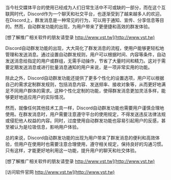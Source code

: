 当今社交媒体平台的使用已经成为人们日常生活中不可或缺的一部分，而在这个互联网时代，Discord作为一个聊天和社交平台，也逐渐受到了越来越多人的欢迎。在Discord上，群发消息是一种常见的行为，可以用于通知、宣传、分享信息等目的。然而，自动群发功能的出现，为用户带来了更便捷和高效的群发体验。

[想了解推广相关软件的朋友请登录 http://www.vst.tw](http://www.vst.tw)

Discord自动群发功能的出现，大大简化了群发消息的流程，使用户能够更轻松地管理和发送消息。通过设置自动群发规则，用户可以根据时间、内容等条件，自动发送消息给指定的用户或群组，无需手动操作，节省了大量时间和精力。这对于需要定期发送消息或进行批量消息通知的用户来说，是一项非常实用的功能。

除此之外，Discord自动群发功能还提供了更多个性化的设置选项，用户可以根据自己的需求定制群发规则，包括消息内容、发送频率、接收对象等，从而更好地满足不同用户群体的需求。这种个性化定制的功能，使得群发消息更加灵活多样，能够更好地适应用户的实际情况。

然而，就像任何其他技术工具一样，Discord自动群发功能也需要用户谨慎合理地使用。在群发消息时，用户需要注意遵守平台的使用规定，不得发送违反法律法规或侵犯他人权益的内容。同时，过度使用自动群发功能也容易引起用户的反感，甚至被认为是垃圾信息，影响用户体验。

总的来说，Discord自动群发功能的出现为用户带来了群发消息的便利和高效体验，但用户在使用时也需要注意合理使用，遵守相关规定，保持良好的沟通习惯。只有这样，才能更好地利用这一功能，提升用户的聊天和社交体验。

[想了解推广相关软件的朋友请登录 http://www.vst.tw](http://www.vst.tw)


[访问软件官网 http://www.vst.tw](http://www.vst.tw)
